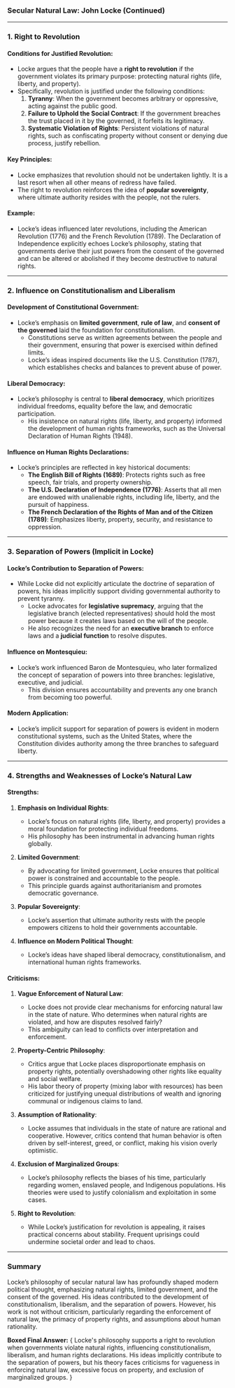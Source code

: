 ### **Secular Natural Law: John Locke (Continued)**

---

### **1. Right to Revolution**

#### Conditions for Justified Revolution:
- Locke argues that the people have a **right to revolution** if the government violates its primary purpose: protecting natural rights (life, liberty, and property).
- Specifically, revolution is justified under the following conditions:
  1. **Tyranny**: When the government becomes arbitrary or oppressive, acting against the public good.
  2. **Failure to Uphold the Social Contract**: If the government breaches the trust placed in it by the governed, it forfeits its legitimacy.
  3. **Systematic Violation of Rights**: Persistent violations of natural rights, such as confiscating property without consent or denying due process, justify rebellion.

#### Key Principles:
- Locke emphasizes that revolution should not be undertaken lightly. It is a last resort when all other means of redress have failed.
- The right to revolution reinforces the idea of **popular sovereignty**, where ultimate authority resides with the people, not the rulers.

#### Example:
- Locke’s ideas influenced later revolutions, including the American Revolution (1776) and the French Revolution (1789). The Declaration of Independence explicitly echoes Locke’s philosophy, stating that governments derive their just powers from the consent of the governed and can be altered or abolished if they become destructive to natural rights.

---

### **2. Influence on Constitutionalism and Liberalism**

#### Development of Constitutional Government:
- Locke’s emphasis on **limited government**, **rule of law**, and **consent of the governed** laid the foundation for constitutionalism.
  - Constitutions serve as written agreements between the people and their government, ensuring that power is exercised within defined limits.
  - Locke’s ideas inspired documents like the U.S. Constitution (1787), which establishes checks and balances to prevent abuse of power.

#### Liberal Democracy:
- Locke’s philosophy is central to **liberal democracy**, which prioritizes individual freedoms, equality before the law, and democratic participation.
  - His insistence on natural rights (life, liberty, and property) informed the development of human rights frameworks, such as the Universal Declaration of Human Rights (1948).

#### Influence on Human Rights Declarations:
- Locke’s principles are reflected in key historical documents:
  - **The English Bill of Rights (1689)**: Protects rights such as free speech, fair trials, and property ownership.
  - **The U.S. Declaration of Independence (1776)**: Asserts that all men are endowed with unalienable rights, including life, liberty, and the pursuit of happiness.
  - **The French Declaration of the Rights of Man and of the Citizen (1789)**: Emphasizes liberty, property, security, and resistance to oppression.

---

### **3. Separation of Powers (Implicit in Locke)**

#### Locke’s Contribution to Separation of Powers:
- While Locke did not explicitly articulate the doctrine of separation of powers, his ideas implicitly support dividing governmental authority to prevent tyranny.
  - Locke advocates for **legislative supremacy**, arguing that the legislative branch (elected representatives) should hold the most power because it creates laws based on the will of the people.
  - He also recognizes the need for an **executive branch** to enforce laws and a **judicial function** to resolve disputes.

#### Influence on Montesquieu:
- Locke’s work influenced Baron de Montesquieu, who later formalized the concept of separation of powers into three branches: legislative, executive, and judicial.
  - This division ensures accountability and prevents any one branch from becoming too powerful.

#### Modern Application:
- Locke’s implicit support for separation of powers is evident in modern constitutional systems, such as the United States, where the Constitution divides authority among the three branches to safeguard liberty.

---

### **4. Strengths and Weaknesses of Locke’s Natural Law**

#### Strengths:
1. **Emphasis on Individual Rights**:
   - Locke’s focus on natural rights (life, liberty, and property) provides a moral foundation for protecting individual freedoms.
   - His philosophy has been instrumental in advancing human rights globally.

2. **Limited Government**:
   - By advocating for limited government, Locke ensures that political power is constrained and accountable to the people.
   - This principle guards against authoritarianism and promotes democratic governance.

3. **Popular Sovereignty**:
   - Locke’s assertion that ultimate authority rests with the people empowers citizens to hold their governments accountable.

4. **Influence on Modern Political Thought**:
   - Locke’s ideas have shaped liberal democracy, constitutionalism, and international human rights frameworks.

#### Criticisms:
1. **Vague Enforcement of Natural Law**:
   - Locke does not provide clear mechanisms for enforcing natural law in the state of nature. Who determines when natural rights are violated, and how are disputes resolved fairly?
   - This ambiguity can lead to conflicts over interpretation and enforcement.

2. **Property-Centric Philosophy**:
   - Critics argue that Locke places disproportionate emphasis on property rights, potentially overshadowing other rights like equality and social welfare.
   - His labor theory of property (mixing labor with resources) has been criticized for justifying unequal distributions of wealth and ignoring communal or indigenous claims to land.

3. **Assumption of Rationality**:
   - Locke assumes that individuals in the state of nature are rational and cooperative. However, critics contend that human behavior is often driven by self-interest, greed, or conflict, making his vision overly optimistic.

4. **Exclusion of Marginalized Groups**:
   - Locke’s philosophy reflects the biases of his time, particularly regarding women, enslaved people, and Indigenous populations. His theories were used to justify colonialism and exploitation in some cases.

5. **Right to Revolution**:
   - While Locke’s justification for revolution is appealing, it raises practical concerns about stability. Frequent uprisings could undermine societal order and lead to chaos.

---

### **Summary**

Locke’s philosophy of secular natural law has profoundly shaped modern political thought, emphasizing natural rights, limited government, and the consent of the governed. His ideas contributed to the development of constitutionalism, liberalism, and the separation of powers. However, his work is not without criticism, particularly regarding the enforcement of natural law, the primacy of property rights, and assumptions about human rationality.

**Boxed Final Answer:**
{
Locke's philosophy supports a right to revolution when governments violate natural rights, influencing constitutionalism, liberalism, and human rights declarations. His ideas implicitly contribute to the separation of powers, but his theory faces criticisms for vagueness in enforcing natural law, excessive focus on property, and exclusion of marginalized groups.
}
